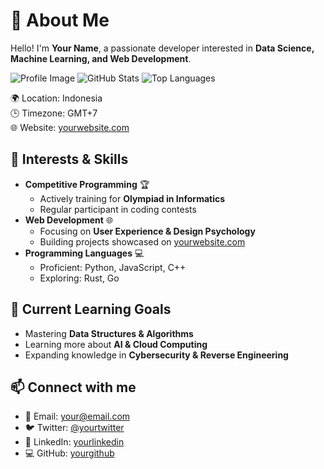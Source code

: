 # 👋 About Me
Hello! I'm **Your Name**, a passionate developer interested in **Data Science, Machine Learning, and Web Development**.

![Profile Image](https://yourimageurl.com/image.png)
![GitHub Stats](https://github-readme-stats.vercel.app/api?username=yourusername&show_icons=true&theme=dark)
![Top Languages](https://github-readme-stats.vercel.app/api/top-langs/?username=yourusername&layout=compact&theme=dark)

🌍 Location: Indonesia  
🕒 Timezone: GMT+7  
🌐 Website: [yourwebsite.com](https://yourwebsite.com)  

## 🚀 Interests & Skills  
- **Competitive Programming** 🏆  
  - Actively training for **Olympiad in Informatics**  
  - Regular participant in coding contests  
- **Web Development** 🌐  
  - Focusing on **User Experience & Design Psychology**  
  - Building projects showcased on [yourwebsite.com](https://yourwebsite.com)  
- **Programming Languages** 💻  
  - Proficient: Python, JavaScript, C++  
  - Exploring: Rust, Go  

## 🎯 Current Learning Goals  
- Mastering **Data Structures & Algorithms**  
- Learning more about **AI & Cloud Computing**  
- Expanding knowledge in **Cybersecurity & Reverse Engineering**  

## 📫 Connect with me  
- 📨 Email: [your@email.com](mailto:your@email.com)  
- 🐦 Twitter: [@yourtwitter](https://twitter.com/yourtwitter)  
- 🔗 LinkedIn: [yourlinkedin](https://linkedin.com/in/yourlinkedin)  
- 💻 GitHub: [yourgithub](https://github.com/yourgithub)

